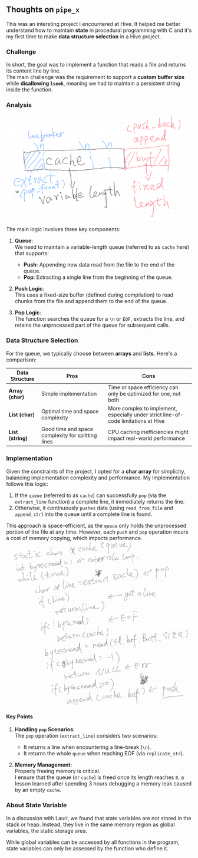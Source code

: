 ## Thoughts on `pipe_x`

This was an intersting project I encountered at Hive. It helped me better understand how to maintain **state** in procedural programming with C and it's my first time to make **data structure selection** in a Hive project.

### Challenge
In short, the goal was to implement a function that reads a file and returns its content line by line.  
The main challenge was the requirement to support a **custom buffer size** while **disallowing `lseek`**, meaning we had to maintain a persistent string inside the function.

### Analysis
![Queue Logic](./imgs/get_next_line.png)

The main logic involves three key components:

1. **Queue**:  
   We need to maintain a variable-length queue (referred to as `cache` here) that supports:
   - **Push**: Appending new data read from the file to the end of the queue.
   - **Pop**: Extracting a single line from the beginning of the queue.

2. **Push Logic**:  
   This uses a fixed-size buffer (defined during compilation) to read chunks from the file and append them to the end of the queue.

3. **Pop Logic**:  
   The function searches the queue for a `\n` or `EOF`, extracts the line, and retains the unprocessed part of the queue for subsequent calls.

### Data Structure Selection
For the queue, we typically choose between **arrays** and **lists**. Here's a comparison:

| Data Structure      | Pros                                       | Cons                                                                                     |
|---------------------|-------------------------------------------|------------------------------------------------------------------------------------------|
| **Array (char)**    | Simple implementation                     | Time or space efficiency can only be optimized for one, not both                         |
| **List (char)**     | Optimal time and space complexity          | More complex to implement, especially under strict line-of-code limitations at Hive      |
| **List (string)**   | Good time and space complexity for splitting lines | CPU caching inefficiencies might impact real-world performance                            |

### Implementation

Given the constraints of the project, I opted for a **char array** for simplicity, balancing implementation complexity and performance. My implementation follows this logic:

1. If the `queue` (referred to as `cache`) can successfully `pop` (via the `extract_line` function) a complete line, it immediately returns the line.
2. Otherwise, it continuously `pushes` data (using `read_from_file` and `append_str`) into the queue until a complete line is found.

This approach is space-efficient, as the `queue` only holds the unprocessed portion of the file at any time. However, each `push` and `pop` operation incurs a cost of memory copying, which impacts performance.  
![Pseudo-code](../pseudo_code/get_next_line.png)

#### Key Points

1. **Handling `pop` Scenarios**:  
   The `pop` operation (`extract_line`) considers two scenarios:
   - It returns a line when encountering a line-break (`\n`).
   - It returns the whole `queue` when reaching EOF (via `replicate_str`).

2. **Memory Management**:  
   Properly freeing memory is critical.  
   I ensure that the queue (or `cache`) is freed once its length reaches `0`, a lesson learned after spending 3 hours debugging a memory leak caused by an empty `cache`.

### About State Variable

In a discussion with Lauri, we found that state variables are not stored in the stack or heap. Instead, they live in the same memory region as global variables, the static storage area.

While global variables can be accessed by all functions in the program, state variables can only be assessed by the function who define it.
